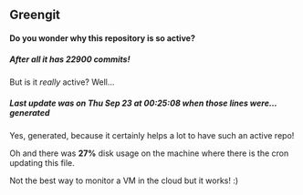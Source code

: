 ## Greengit

#### Do you wonder why this repository is so active?

##### After all it has 22900 commits!

But is it *really* active? Well...

##### Last update was on Thu Sep 23 at 00:25:08 when those lines were... generated

Yes, generated, because it certainly helps a lot to have such an active repo!

Oh and there was **27%** disk usage on the machine
where there is the cron updating this file.

Not the best way to monitor a VM in the cloud but it works! :)
